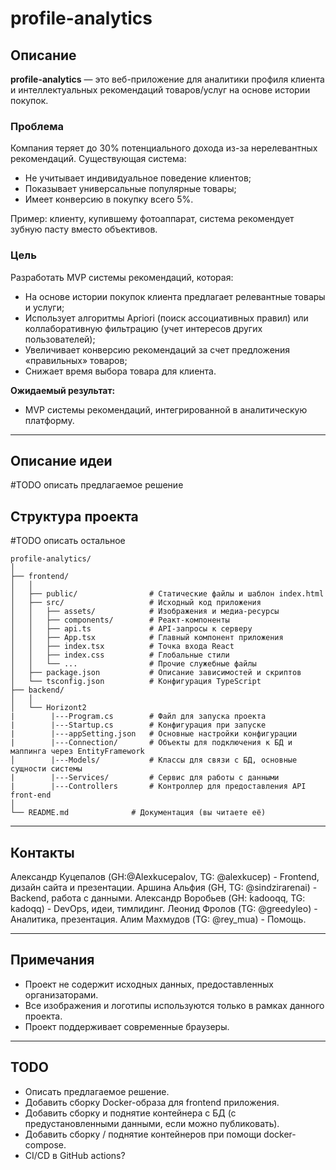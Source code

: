 # profile-analytics

## Описание

**profile-analytics** — это веб-приложение для аналитики профиля клиента и интеллектуальных рекомендаций товаров/услуг на основе истории покупок. 

### Проблема

Компания теряет до 30% потенциального дохода из-за нерелевантных рекомендаций. Существующая система:
- Не учитывает индивидуальное поведение клиентов;
- Показывает универсальные популярные товары;
- Имеет конверсию в покупку всего 5%.

Пример: клиенту, купившему фотоаппарат, система рекомендует зубную пасту вместо объективов.

### Цель

Разработать MVP системы рекомендаций, которая:
- На основе истории покупок клиента предлагает релевантные товары и услуги;
- Использует алгоритмы Apriori (поиск ассоциативных правил) или коллаборативную фильтрацию (учет интересов других пользователей);
- Увеличивает конверсию рекомендаций за счет предложения «правильных» товаров;
- Снижает время выбора товара для клиента.

**Ожидаемый результат:**
- MVP системы рекомендаций, интегрированной в аналитическую платформу.

---

## Описание идеи

#TODO описать предлагаемое решение

## Структура проекта

#TODO описать остальное
```
profile-analytics/
│
├── frontend/
│   │
│   ├── public/                # Статические файлы и шаблон index.html
│   ├── src/                   # Исходный код приложения
│   │   ├── assets/            # Изображения и медиа-ресурсы
│   │   ├── components/        # Реакт-компоненты
│   │   ├── api.ts             # API-запросы к серверу
│   │   ├── App.tsx            # Главный компонент приложения
│   │   ├── index.tsx          # Точка входа React
│   │   ├── index.css          # Глобальные стили
│   │   └── ...                # Прочие служебные файлы
│   ├── package.json           # Описание зависимостей и скриптов
│   └── tsconfig.json          # Конфигурация TypeScript
├── backend/
│   │
│   └── Horizont2
|        |---Program.cs        # Файл для запуска проекта
|        |---Startup.cs        # Конфигурация при запуске
|        |---appSetting.json   # Основные настройки конфигурации
|        |---Connection/       # Объекты для подключения к БД и маппинга через EntityFramework 
│        |---Models/           # Классы для связи с БД, основные сущности системы 
|        |---Services/         # Сервис для работы с данными
|        |---Controllers       # Контроллер для предоставления API front-end 
│
└── README.md              # Документация (вы читаете её)
```

---

## Контакты

Александр Куцепалов (GH:@Alexkucepalov, TG: @alexkucep) - Frontend, дизайн сайта и презентации.
Аршина Альфия (GH, TG: @sindzirarenai) - Backend, работа с данными.
Александр Воробьев (GH: kadooqq, TG: kadoqq) - DevOps, идеи, тимлидинг.
Леонид Фролов (TG: @greedyleo) - Аналитика, презентация.
Алим Махмудов (TG: @rey_mua) - Помощь.

---

## Примечания

- Проект не содержит исходных данных, предоставленных организаторами.
- Все изображения и логотипы используются только в рамках данного проекта.
- Проект поддерживает современные браузеры.

---

## TODO

- Описать предлагаемое решение.
- Добавить сборку Docker-образа для frontend приложения.
- Добавить сборку и поднятие контейнера с БД (с предустановленными данными, если можно публиковать).
- Добавить сборку / поднятие контейнеров при помощи docker-compose.
- CI/CD в GitHub actions?
